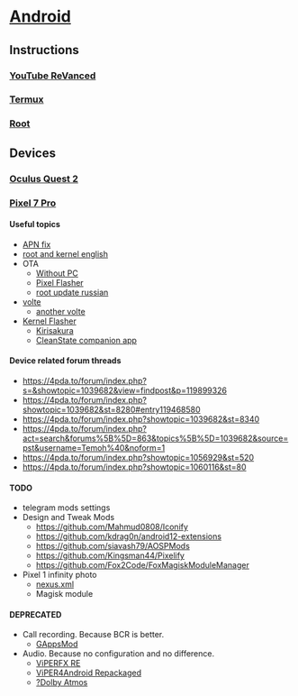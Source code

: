 # [Android](../README.md)

## Instructions

### [YouTube ReVanced](revanced.md)

### [Termux](termux.md)

### [Root](root.md)

## Devices

### [Oculus Quest 2](oculus.md)

### [Pixel 7 Pro](https://4pda.to/forum/index.php?showtopic=1039682)

#### Useful topics

- [APN fix](https://4pda.to/forum/index.php?showtopic=1030072&view=findpost&p=117115914)
- [root and kernel english](https://xdaforums.com/t/november-12-2023-up1a-231105-003-a1-for-jp-carriers-unlock-bootloader-root-pixel-7-pro-cheetah-safetynet.4502805/)
- OTA
  - [Without PC](https://github.com/topjohnwu/Magisk/blob/master/docs/ota.md#devices-with-ab-partitions)
  - [Pixel Flasher](https://github.com/badabing2005/PixelFlasher)
  - [root update russian](https://4pda.to/forum/index.php?s=&showtopic=1063306&view=findpost&p=120901180)
- [volte](https://4pda.to/forum/index.php?showtopic=1039682&view=findpost&p=118422509)
  - [another volte](https://github.com/swangjang/Pixel-Redbull-Carrier-Patch)
- [Kernel Flasher](https://github.com/capntrips/KernelFlasher)
  - [Kirisakura](https://xdaforums.com/t/kernel-08-11-2023-android-14-0-0-stable-kirisakura_raviantah-2-0-2-for-pixel-7-pro-aka-pantah.4509795/)
  - [CleanState companion app](https://xdaforums.com/t/kernel-cleanslate-t1-5-1-u2-5-0-s2s-adblock-vib-batterysvr-oct-5.4509793/)

#### Device related forum threads

- <https://4pda.to/forum/index.php?s=&showtopic=1039682&view=findpost&p=119899326>
- <https://4pda.to/forum/index.php?showtopic=1039682&st=8280#entry119468580>
- <https://4pda.to/forum/index.php?showtopic=1039682&st=8340>
- <https://4pda.to/forum/index.php?act=search&forums%5B%5D=863&topics%5B%5D=1039682&source=pst&username=Temoh%40&noform=1>
- <https://4pda.to/forum/index.php?showtopic=1056929&st=520>
- <https://4pda.to/forum/index.php?showtopic=1060116&st=80>

#### TODO

- telegram mods settings
- Design and Tweak Mods
  - <https://github.com/Mahmud0808/Iconify>
  - <https://github.com/kdrag0n/android12-extensions>
  - <https://github.com/siavash79/AOSPMods>
  - <https://github.com/Kingsman44/Pixelify>
  - <https://github.com/Fox2Code/FoxMagiskModuleManager>
- Pixel 1 infinity photo
  - [nexus.xml](https://4pda.to/forum/index.php?s=&showtopic=915369&view=findpost&p=112909048)
  - Magisk module

#### DEPRECATED

- Call recording. Because BCR is better.
  - [GAppsMod](https://github.com/jacopotediosi/GAppsMod)
- Audio. Because no configuration and no difference.
  - [ViPERFX RE](https://github.com/AndroidAudioMods/ViPERFX_RE)
  - [ViPER4Android Repackaged](https://github.com/programminghoch10/ViPER4AndroidRepackaged)
  - [?Dolby Atmos](https://gitlab.com/reiryuki-the-fixer/dolby-atmos-magic-revision-magisk-module)
